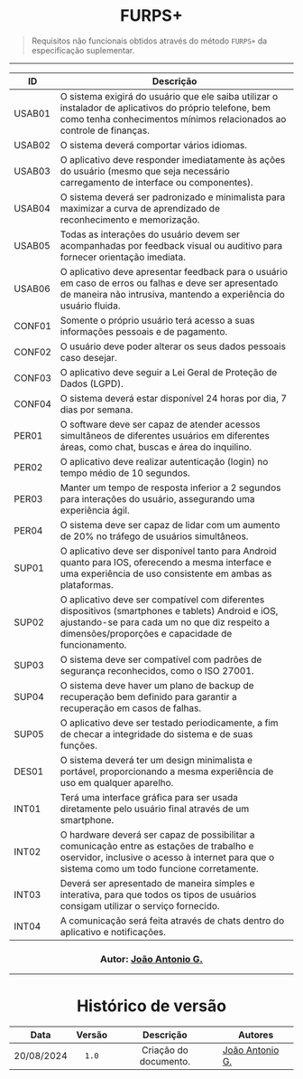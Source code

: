 <center>

# FURPS+

</center>

> Requisitos não funcionais obtidos através do método `FURPS+` da especificação suplementar.

---

<div style="margin: 0 auto; width: fit-content;">

| ID     | Descrição                                                                                                                                                                                               |
|--------|---------------------------------------------------------------------------------------------------------------------------------------------------------------------------------------------------------|
| USAB01 | O sistema exigirá do usuário que ele saiba utilizar o instalador de aplicativos do próprio telefone, bem como tenha conhecimentos mínimos relacionados ao controle de finanças.                         |
| USAB02 | O sistema deverá comportar vários idiomas.                                                                                                                                                              |
| USAB03 | O aplicativo deve responder imediatamente às ações do usuário (mesmo que seja necessário carregamento de interface ou componentes).                                                                     |
| USAB04 | O sistema deverá ser padronizado e minimalista para maximizar a curva de aprendizado de reconhecimento e memorização.                                                                                   |
| USAB05 | Todas as interações do usuário devem ser acompanhadas por feedback visual ou auditivo para fornecer orientação imediata.                                                                                |
| USAB06 | O aplicativo deve apresentar feedback para o usuário em caso de erros ou falhas e deve ser apresentado de maneira não intrusiva, mantendo a experiência do usuário fluida.                              |
| CONF01 | Somente o próprio usuário terá acesso a suas informações pessoais e de pagamento.                                                                                                                       |
| CONF02 | O usuário deve poder alterar os seus dados pessoais caso desejar.                                                                                                                                       |
| CONF03 | O aplicativo deve seguir a Lei Geral de Proteção de Dados (LGPD).                                                                                                                                       |
| CONF04 | O sistema deverá estar disponível 24 horas por dia, 7 dias por semana.                                                                                                                                  |
| PER01  | O software deve ser capaz de atender acessos simultâneos de diferentes usuários em diferentes áreas, como chat, buscas e área do inquilino.                                                             |
| PER02  | O aplicativo deve realizar autenticação (login) no tempo médio de 10 segundos.                                                                                                                          |
| PER03  | Manter um tempo de resposta inferior a 2 segundos para interações do usuário, assegurando uma experiência ágil.                                                                                         |
| PER04  | O sistema deve ser capaz de lidar com um aumento de 20% no tráfego de usuários simultâneos.                                                                                                             |
| SUP01  | O aplicativo deve ser disponível tanto para Android quanto para IOS, oferecendo a mesma interface e uma experiência de uso consistente em ambas as plataformas.                                         |
| SUP02  | O aplicativo deve ser compatível com diferentes dispositivos (smartphones e tablets) Android e iOS, ajustando-se para cada um no que diz respeito a dimensões/proporções e capacidade de funcionamento. |
| SUP03  | O sistema deve ser compatível com padrões de segurança reconhecidos, como o ISO 27001.                                                                                                                  |
| SUP04  | O sistema deve haver um plano de backup de recuperação bem definido para garantir a recuperação em casos de falhas.                                                                                     |
| SUP05  | O aplicativo deve ser testado periodicamente, a fim de checar a integridade do sistema e de suas funções.                                                                                               |
| DES01  | O sistema deverá ter um design minimalista e portável, proporcionando a mesma experiência de uso em qualquer aparelho.                                                                                  |
| INT01  | Terá uma interface gráfica para ser usada diretamente pelo usuário final através de um smartphone.                                                                                                      |
| INT02  | O hardware deverá ser capaz de possibilitar a comunicação entre as estações de trabalho e oservidor, inclusive o acesso à internet para que o sistema como um todo funcione corretamente.               |
| INT03  | Deverá ser apresentado de maneira simples e interativa, para que todos os tipos de usuários consigam utilizar o serviço fornecido.                                                                      |
| INT04  | A comunicação será feita através de chats dentro do aplicativo e notificações.                                                                                                                          |

</div>                                                                                                                                                                                                    

<center>

### Autor: [João Antonio G.](https://github.com/joaoseisei)

</center>

---

<center>

# Histórico de versão

</center>

<div style="margin: 0 auto; width: fit-content;">

|    Data    | Versão |       Descrição       | Autores                                          |
|:----------:|:------:|:---------------------:|--------------------------------------------------|
| 20/08/2024 | `1.0`  | Criação do documento. | [João Antonio G.](https://github.com/joaoseisei) |

</div>